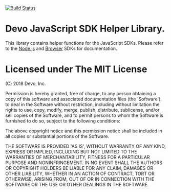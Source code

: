 [![Build Status](https://api.travis-ci.com/DevoInc/js-helper.svg)](http://travis-ci.com/DevoInc/js-helper)

# Devo JavaScript SDK Helper Library.

This library contains helper functions for the JavaScript SDKs.
Please refer to the
[Node.js](https://github.com/devoinc/nodejs-sdk)
and
[Browser](https://github.com/devoinc/browser-sdk)
SDKs for documentation.

# Licensed under The MIT License

(C) 2018 Devo, Inc.

Permission is hereby granted, free of charge, to any person obtaining a copy of
this software and associated documentation files (the 'Software'), to deal in
the Software without restriction, including without limitation the rights to
use, copy, modify, merge, publish, distribute, sublicense, and/or sell copies of
the Software, and to permit persons to whom the Software is furnished to do so,
subject to the following conditions:

The above copyright notice and this permission notice shall be included in all
copies or substantial portions of the Software.

THE SOFTWARE IS PROVIDED 'AS IS', WITHOUT WARRANTY OF ANY KIND, EXPRESS OR
IMPLIED, INCLUDING BUT NOT LIMITED TO THE WARRANTIES OF MERCHANTABILITY, FITNESS
FOR A PARTICULAR PURPOSE AND NONINFRINGEMENT. IN NO EVENT SHALL THE AUTHORS OR
COPYRIGHT HOLDERS BE LIABLE FOR ANY CLAIM, DAMAGES OR OTHER LIABILITY, WHETHER
IN AN ACTION OF CONTRACT, TORT OR OTHERWISE, ARISING FROM, OUT OF OR IN
CONNECTION WITH THE SOFTWARE OR THE USE OR OTHER DEALINGS IN THE SOFTWARE.

